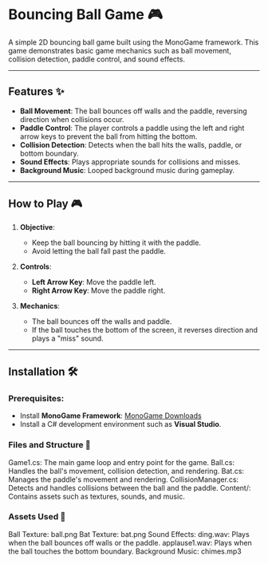# Bouncing Ball Game 🎮

A simple 2D bouncing ball game built using the MonoGame framework. This game demonstrates basic game mechanics such as ball movement, collision detection, paddle control, and sound effects.

---

## Features ✨

- **Ball Movement**: The ball bounces off walls and the paddle, reversing direction when collisions occur.
- **Paddle Control**: The player controls a paddle using the left and right arrow keys to prevent the ball from hitting the bottom.
- **Collision Detection**: Detects when the ball hits the walls, paddle, or bottom boundary.
- **Sound Effects**: Plays appropriate sounds for collisions and misses.
- **Background Music**: Looped background music during gameplay.

---

## How to Play 🎮

1. **Objective**:
   - Keep the ball bouncing by hitting it with the paddle.
   - Avoid letting the ball fall past the paddle.

2. **Controls**:
   - **Left Arrow Key**: Move the paddle left.
   - **Right Arrow Key**: Move the paddle right.

3. **Mechanics**:
   - The ball bounces off the walls and paddle.
   - If the ball touches the bottom of the screen, it reverses direction and plays a "miss" sound.

---

## Installation 🛠️

### Prerequisites:
- Install **MonoGame Framework**: [MonoGame Downloads](https://www.monogame.net/downloads/)
- Install a C# development environment such as **Visual Studio**.

### Files and Structure 📂
Game1.cs: The main game loop and entry point for the game.
Ball.cs: Handles the ball's movement, collision detection, and rendering.
Bat.cs: Manages the paddle's movement and rendering.
CollisionManager.cs: Detects and handles collisions between the ball and the paddle.
Content/: Contains assets such as textures, sounds, and music.

### Assets Used 🎵
Ball Texture: ball.png
Bat Texture: bat.png
Sound Effects:
ding.wav: Plays when the ball bounces off walls or the paddle.
applause1.wav: Plays when the ball touches the bottom boundary.
Background Music: chimes.mp3
